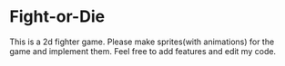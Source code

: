 # Fight-or-Die
This is a 2d fighter game. 
Please make sprites(with animations) for the game and implement them.
Feel free to add features and edit my code.

